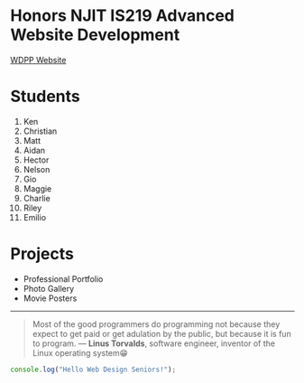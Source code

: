 # **Honors NJIT IS219 Advanced Website Development**
[WDPP Website](https://frhsdwebdesign.com/)

# **Students**
1. Ken
2. Christian
3. Matt
4. Aidan
5. Hector
6. Nelson
7. Gio
8. Maggie
9. Charlie
10. Riley
11. Emilio

# **Projects**
- Professional Portfolio
- Photo Gallery
- Movie Posters
---
>Most of the good programmers do programming not because they expect to get paid or get adulation by the
public, but because it is fun to program.
— **Linus Torvalds**, software engineer, inventor of the Linux operating system😁
```javascript
console.log("Hello Web Design Seniors!");
